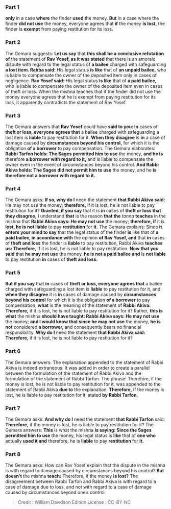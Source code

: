 
### Part 1
<b>only</b> in a case <b>where</b> the finder <b>used</b> the money. <b>But</b> in a case where the finder <b>did not use</b> the money, everyone agrees that <b>if</b> the money <b>is lost,</b> the finder is <b>exempt</b> from paying restitution for its loss.

### Part 2
The Gemara suggests: <b>Let us say</b> that <b>this shall be a conclusive refutation of</b> the statement of <b>Rav Yosef, as it was stated</b> that there is an amoraic dispute with regard to the legal status of <b>a bailee</b> charged with safeguarding <b>a lost item. Rabba said:</b> His legal status <b>is like</b> that of <b>an unpaid bailee,</b> who is liable to compensate the owner of the deposited item only in cases of negligence. <b>Rav Yosef said:</b> His legal status <b>is like</b> that of <b>a paid bailee,</b> who is liable to compensate the owner of the deposited item even in cases of theft or loss. When the mishna teaches that if the finder did not use the money everyone agrees that he is exempt from paying restitution for its loss, it apparently contradicts the statement of Rav Yosef.

### Part 3
The Gemara answers that <b>Rav Yosef</b> could have <b>said to you: In</b> cases of <b>theft or loss, everyone agrees that</b> a bailee charged with safeguarding a lost item is <b>liable</b> to pay restitution for it. <b>When they disagree</b> is <b>in</b> a case of damage caused by <b>circumstances beyond his control,</b> for which it is the obligation <b>of a borrower</b> to pay compensation. The Gemara elaborates: <b>Rabbi Tarfon holds: The Sages permitted him to use</b> the money, <b>and he is</b> therefore <b>a borrower with regard to it,</b> and is liable to compensate the owner even in the event of circumstances beyond his control. <b>And Rabbi Akiva holds: The Sages did not permit him to use</b> the money, and he <b>is therefore not a borrower with regard to it.</b>

### Part 4
The Gemara asks: <b>If so, why do I</b> need the statement <b>that Rabbi Akiva said:</b> He may not use the money; <b>therefore,</b> if it is lost, he is not liable to pay restitution for it? <b>Granted, if you say</b> that it is <b>in</b> cases of <b>theft or loss that they disagree,</b> I understand <b>that</b> is the reason <b>that the</b> <i>tanna</i> <b>teaches</b> in the mishna that <b>Rabbi Akiva says: He may not use</b> the money; <b>therefore, if</b> it is <b>lost, he is not liable</b> to pay <b>restitution</b> for <b>it.</b> The Gemara explains: Since <b>it enters your mind to say</b> that the legal status of the finder <b>is</b> like that of <b>a paid bailee, in accordance with</b> the opinion <b>of Rav Yosef, and</b> that <b>in</b> cases of <b>theft and loss</b> the finder is <b>liable</b> to pay restitution, Rabbi Akiva <b>teaches us: Therefore,</b> if it is lost, he is not liable to pay restitution. <b>Now that you said</b> that <b>he may not use</b> the money, <b>he is not a paid bailee and</b> is <b>not liable</b> to pay restitution <b>in</b> cases of <b>theft and loss.</b>

### Part 5
<b>But if you say</b> that <b>in</b> cases of <b>theft or loss, everyone agrees that</b> a bailee charged with safeguarding a lost item is <b>liable</b> to pay restitution for it, and <b>when they disagree</b> it is <b>in</b> cases of damage caused by <b>circumstances beyond his control</b> for which it is the obligation <b>of a borrower</b> to pay compensation, <b>what</b> is the meaning of the statement of <b>Rabbi Akiva: Therefore,</b> if it is lost, he is not liable to pay restitution for it? Rather, <b>this is what</b> the mishna <b>should have taught: Rabbi Akiva says: He may not use</b> the money; <b>and I would know that since he may not use</b> the money, <b>he is not</b> considered <b>a borrower,</b> and consequently bears no financial responsibility. <b>Why do I</b> need the statement <b>that Rabbi Akiva said: Therefore,</b> if it is lost, he is not liable to pay restitution for it?

### Part 6
The Gemara answers: The explanation appended to the statement of Rabbi Akiva is indeed extraneous. It was added in order to create a parallel between the formulation of the statement of Rabbi Akiva and the formulation of the statement of Rabbi Tarfon. The phrase: Therefore, if the money is lost, he is not liable to pay restitution for it, was appended to the statement of Rabbi Akiva <b>due to</b> the explanation: <b>Therefore,</b> if the money is lost, he is liable to pay restitution for it, stated <b>by Rabbi Tarfon.</b>

### Part 7
The Gemara asks: <b>And why do I</b> need the statement <b>that Rabbi Tarfon</b> said: <b>Therefore,</b> if the money is lost, he is liable to pay restitution for it? The Gemara answers: <b>This</b> is what the mishna <b>is saying: Since the Sages permitted him to use</b> the money, his legal status is <b>like</b> that of <b>one who</b> actually <b>used it and</b> therefore, he is <b>liable</b> to pay <b>restitution</b> for <b>it.</b>

### Part 8
The Gemara asks: How can Rav Yosef explain that the dispute in the mishna is with regard to damage caused by circumstances beyond his control? <b>But doesn’t</b> the mishna <b>teach:</b> Therefore, if the money <b>is lost?</b> The disagreement between Rabbi Tarfon and Rabbi Akiva is with regard to a case of damage due to loss, and not with regard to a case of damage caused by circumstances beyond one’s control.

>Credit : William Davidson Edition
>License : CC-BY-NC